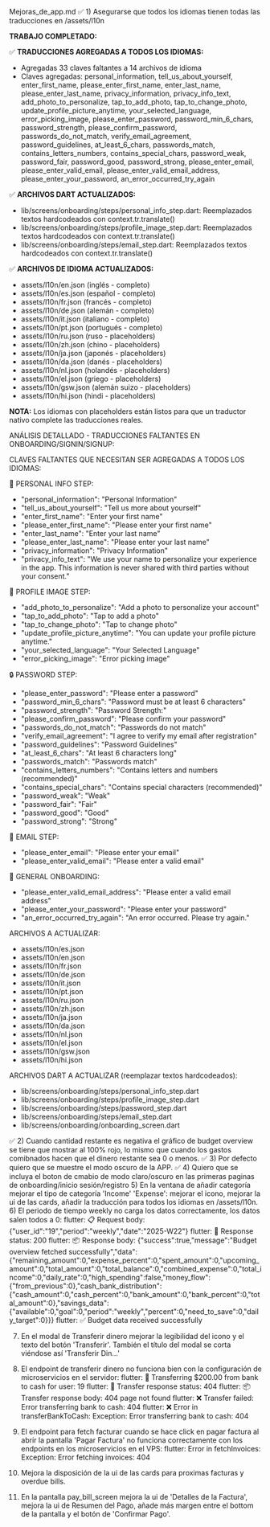 Mejoras_de_app.md
✅ 1) Asegurarse que todos los idiomas tienen todas las traducciones en /assets/l10n

**TRABAJO COMPLETADO:**

✅ **TRADUCCIONES AGREGADAS A TODOS LOS IDIOMAS:**
- Agregadas 33 claves faltantes a 14 archivos de idioma
- Claves agregadas: personal_information, tell_us_about_yourself, enter_first_name, please_enter_first_name, enter_last_name, please_enter_last_name, privacy_information, privacy_info_text, add_photo_to_personalize, tap_to_add_photo, tap_to_change_photo, update_profile_picture_anytime, your_selected_language, error_picking_image, please_enter_password, password_min_6_chars, password_strength, please_confirm_password, passwords_do_not_match, verify_email_agreement, password_guidelines, at_least_6_chars, passwords_match, contains_letters_numbers, contains_special_chars, password_weak, password_fair, password_good, password_strong, please_enter_email, please_enter_valid_email, please_enter_valid_email_address, please_enter_your_password, an_error_occurred_try_again

✅ **ARCHIVOS DART ACTUALIZADOS:**
- lib/screens/onboarding/steps/personal_info_step.dart: Reemplazados textos hardcodeados con context.tr.translate()
- lib/screens/onboarding/steps/profile_image_step.dart: Reemplazados textos hardcodeados con context.tr.translate()
- lib/screens/onboarding/steps/email_step.dart: Reemplazados textos hardcodeados con context.tr.translate()

✅ **ARCHIVOS DE IDIOMA ACTUALIZADOS:**
- assets/l10n/en.json (inglés - completo)
- assets/l10n/es.json (español - completo)
- assets/l10n/fr.json (francés - completo)
- assets/l10n/de.json (alemán - completo)
- assets/l10n/it.json (italiano - completo)
- assets/l10n/pt.json (portugués - completo)
- assets/l10n/ru.json (ruso - placeholders)
- assets/l10n/zh.json (chino - placeholders)
- assets/l10n/ja.json (japonés - placeholders)
- assets/l10n/da.json (danés - placeholders)
- assets/l10n/nl.json (holandés - placeholders)
- assets/l10n/el.json (griego - placeholders)
- assets/l10n/gsw.json (alemán suizo - placeholders)
- assets/l10n/hi.json (hindi - placeholders)

**NOTA:** Los idiomas con placeholders están listos para que un traductor nativo complete las traducciones reales.

ANÁLISIS DETALLADO - TRADUCCIONES FALTANTES EN ONBOARDING/SIGNIN/SIGNUP:

CLAVES FALTANTES QUE NECESITAN SER AGREGADAS A TODOS LOS IDIOMAS:

📧 PERSONAL INFO STEP:
- "personal_information": "Personal Information"
- "tell_us_about_yourself": "Tell us more about yourself"
- "enter_first_name": "Enter your first name"
- "please_enter_first_name": "Please enter your first name"
- "enter_last_name": "Enter your last name"
- "please_enter_last_name": "Please enter your last name"
- "privacy_information": "Privacy Information"
- "privacy_info_text": "We use your name to personalize your experience in the app. This information is never shared with third parties without your consent."

📸 PROFILE IMAGE STEP:
- "add_photo_to_personalize": "Add a photo to personalize your account"
- "tap_to_add_photo": "Tap to add a photo"
- "tap_to_change_photo": "Tap to change photo"
- "update_profile_picture_anytime": "You can update your profile picture anytime."
- "your_selected_language": "Your Selected Language"
- "error_picking_image": "Error picking image"

🔒 PASSWORD STEP:
- "please_enter_password": "Please enter a password"
- "password_min_6_chars": "Password must be at least 6 characters"
- "password_strength": "Password Strength:"
- "please_confirm_password": "Please confirm your password"
- "passwords_do_not_match": "Passwords do not match"
- "verify_email_agreement": "I agree to verify my email after registration"
- "password_guidelines": "Password Guidelines"
- "at_least_6_chars": "At least 6 characters long"
- "passwords_match": "Passwords match"
- "contains_letters_numbers": "Contains letters and numbers (recommended)"
- "contains_special_chars": "Contains special characters (recommended)"
- "password_weak": "Weak"
- "password_fair": "Fair"
- "password_good": "Good"
- "password_strong": "Strong"

📧 EMAIL STEP:
- "please_enter_email": "Please enter your email"
- "please_enter_valid_email": "Please enter a valid email"

📱 GENERAL ONBOARDING:
- "please_enter_valid_email_address": "Please enter a valid email address"
- "please_enter_your_password": "Please enter your password"
- "an_error_occurred_try_again": "An error occurred. Please try again."

ARCHIVOS A ACTUALIZAR:
- assets/l10n/es.json
- assets/l10n/en.json
- assets/l10n/fr.json
- assets/l10n/de.json
- assets/l10n/it.json
- assets/l10n/pt.json
- assets/l10n/ru.json
- assets/l10n/zh.json
- assets/l10n/ja.json
- assets/l10n/da.json
- assets/l10n/nl.json
- assets/l10n/el.json
- assets/l10n/gsw.json
- assets/l10n/hi.json

ARCHIVOS DART A ACTUALIZAR (reemplazar textos hardcodeados):
- lib/screens/onboarding/steps/personal_info_step.dart
- lib/screens/onboarding/steps/profile_image_step.dart
- lib/screens/onboarding/steps/password_step.dart
- lib/screens/onboarding/steps/email_step.dart
- lib/screens/onboarding/onboarding_screen.dart

✅ 2) Cuando cantidad restante es negativa el gráfico de budget overview se tiene que mostrar al 100% rojo, lo mismo que cuando los gastos comibnados hacen que el dinero restante sea 0 o menos.
✅ 3) Por defecto quiero que se muestre el modo oscuro de la APP.
✅ 4) Quiero que se incluya el boton de cmabio de modo claro/oscuro en las primeras paginas de onboarding/inicio sesión/registro
5) En la ventana de añadir categoría mejorar el tipo de categoría 'Income' 'Expense': mejorar el icono, mejorar la ui de las cards, añadir la traducción para todos los idiomas en /assets/l10n.
6) El periodo de tiempo weekly no carga los datos correctamente, los datos salen todos a 0: 
flutter: 📋 Request body: {"user_id":"19","period":"weekly","date":"2025-W22"}
flutter: 📡 Response status: 200
flutter: 📦 Response body: {"success":true,"message":"Budget overview fetched successfully","data":{"remaining_amount":0,"expense_percent":0,"spent_amount":0,"upcoming_amount":0,"total_amount":0,"total_balance":0,"combined_expense":0,"total_income":0,"daily_rate":0,"high_spending":false,"money_flow":{"from_previous":0},"cash_bank_distribution":{"cash_amount":0,"cash_percent":0,"bank_amount":0,"bank_percent":0,"total_amount":0},"savings_data":{"available":0,"goal":0,"period":"weekly","percent":0,"need_to_save":0,"daily_target":0}}}
flutter: ✅ Budget data received successfully

7) En el modal de Transferir dinero mejorar la legibilidad del icono y el texto del botón 'Transferir'. También el título del modal se corta viéndose así 'Transferir Din...'
8) El endpoint de transferir dinero no funciona bien con la configuración de microservicios en el servidor: flutter: 🔄 Transferring $200.00 from bank to cash for user: 19
flutter: 📡 Transfer response status: 404
flutter: 📦 Transfer response body: 404 page not found
flutter: ❌ Transfer failed: Error transferring bank to cash: 404
flutter: ❌ Error in transferBankToCash: Exception: Error transferring bank to cash: 404
9) El endpoint para fetch facturar cuando se hace click en pagar factura al abrir la pantalla 'Pagar Factura' no funciona correctamente con los endpoints en los microservicios en el VPS: flutter: Error in fetchInvoices: Exception: Error fetching invoices: 404

10) Mejora la disposición de la ui de las cards para proximas facturas y overdue bills.
11) En la pantalla pay_bill_screen mejora la ui de 'Detalles de la Factura', mejora la ui de Resumen del Pago, añade más margen entre el bottom de la pantalla y el botón de 'Confirmar Pago'.